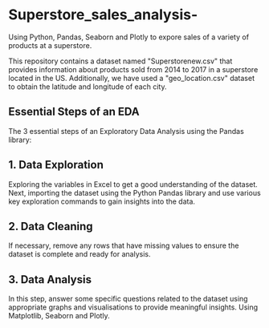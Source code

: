 # Superstore_sales_analysis-
Using Python, Pandas, Seaborn and Plotly to expore sales of a variety of products at a superstore. 

This repository contains a dataset named "Superstorenew.csv" that provides information about products sold from 2014 to 2017 in a superstore located in the US. Additionally, we have used a "geo_location.csv" dataset to obtain the latitude and longitude of each city.

## Essential Steps of an EDA
The 3 essential steps of an Exploratory Data Analysis using the Pandas library:

## 1. Data Exploration
Exploring the variables in Excel to get a good understanding of the dataset. Next, importing the dataset using the Python Pandas library and use various key exploration commands to gain insights into the data.

## 2. Data Cleaning
If necessary, remove any rows that have missing values to ensure the dataset is complete and ready for analysis. 

## 3. Data Analysis
In this step, answer some specific questions related to the dataset using appropriate graphs and visualisations to provide meaningful insights. Using Matplotlib, Seaborn and Plotly.
